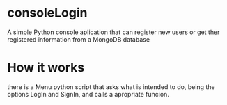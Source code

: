 # consoleLogin
A simple Python console aplication that can register new users or get ther registered information from a MongoDB database

# How it works
there is a Menu python script that asks what is intended to do, being the options LogIn and SignIn, and calls a apropriate funcion.
